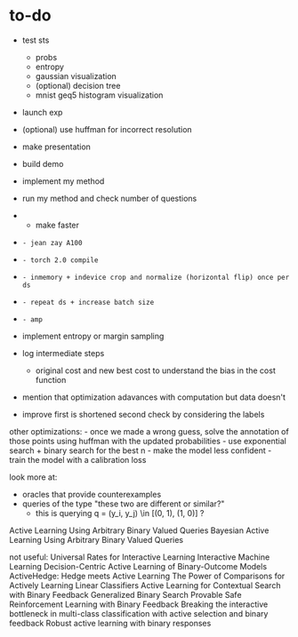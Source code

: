 # to-do
- test sts
    - probs
    - entropy
    - gaussian visualization
    - (optional) decision tree
    - mnist geq5 histogram visualization
- launch exp
- (optional) use huffman for incorrect resolution
- make presentation
- build demo


- implement my method
- run my method and check number of questions

- - make faster
-     - jean zay A100
-     - torch 2.0 compile
-     - inmemory + indevice crop and normalize (horizontal flip) once per ds
-     - repeat ds + increase batch size
-     - amp

- implement entropy or margin sampling

- log intermediate steps
    - original cost and new best cost to understand the bias in the cost function

- mention that optimization adavances with computation but data doesn't 

- improve first is shortened second check by considering the labels

other optimizations:
    - once we made a wrong guess, solve the annotation of those points using huffman with the updated probabilities
    - use exponential search + binary search for the best n
    - make the model less confident 
    - train the model with a calibration loss

look more at:
- oracles that provide counterexamples
- queries of the type "these two are different or similar?"
    - this is querying q = (y_i, y_j) \in [(0, 1), (1, 0)] ?


Active Learning Using Arbitrary Binary Valued Queries
Bayesian Active Learning Using Arbitrary Binary Valued Queries

not useful:
Universal Rates for Interactive Learning
Interactive Machine Learning
Decision-Centric Active Learning of  Binary-Outcome Models
ActiveHedge: Hedge meets Active Learning The Power of Comparisons for Actively Learning Linear Classifiers
Active Learning for Contextual Search with Binary Feedback
Generalized Binary Search
Provable Safe Reinforcement Learning with Binary Feedback
Breaking the interactive bottleneck in multi-class classification with active selection and binary feedback
Robust active learning with binary responses


